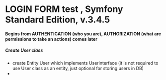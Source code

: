 LOGIN FORM test , Symfony Standard Edition, v.3.4.5
===================================================

#### Begins from AUTHENTICATION (who you are), AUTHORIZATION (what are permissions to take an actions) comes later

##### Create User class 

* create Entity User which implements Userinterface (it is not required to use User class as an entity, just optional for storing users in DB)
* 



